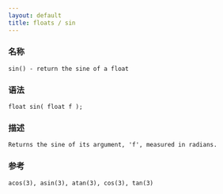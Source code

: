 ```yaml
---
layout: default
title: floats / sin
---
```


### 名称

    sin() - return the sine of a float

### 语法

    float sin( float f );

### 描述

    Returns the sine of its argument, 'f', measured in radians.

### 参考

    acos(3), asin(3), atan(3), cos(3), tan(3)

